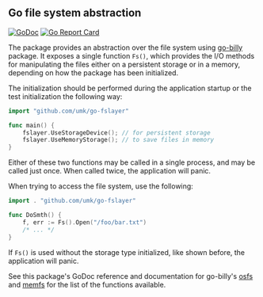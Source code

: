 ## Go file system abstraction

[![GoDoc](https://godoc.org/github.com/umk/go-fslayer?status.svg)](https://godoc.org/github.com/umk/go-fslayer)
[![Go Report Card](https://goreportcard.com/badge/github.com/umk/go-fslayer)](https://goreportcard.com/report/github.com/umk/go-fslayer)

The package provides an abstraction over the file system using [go-billy](https://github.com/src-d/go-billy) package. It exposes a single function `Fs()`, which provides the I/O methods for manipulating the files either on a persistent storage or in a memory, depending on how the package has been initialized.

The initialization should be performed during the application startup or the test initialization the following way: 

```go
import "github.com/umk/go-fslayer"

func main() {
	fslayer.UseStorageDevice(); // for persistent storage
	fslayer.UseMemoryStorage(); // to save files in memory
}
```
Either of these two functions may be called in a single process, and may be called just once. When called twice, the application will panic.

When trying to access the file system, use the following:

```go
import . "github.com/umk/go-fslayer"

func DoSmth() {
	f, err := Fs().Open("/foo/bar.txt")
	/* ... */
}
```
If `Fs()` is used without the storage type initialized, like shown before, the application will panic.

See this package's GoDoc reference and documentation for go-billy's [osfs](https://godoc.org/gopkg.in/src-d/go-billy.v4/osfs) and [memfs](https://godoc.org/gopkg.in/src-d/go-billy.v4/memfs) for the list of the functions available.
